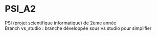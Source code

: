 # PSI_A2
PSI (projet scientifique informatique) de 2ème année
<br>Branch vs_studio : branche développée sous vs studio pour simplifier
